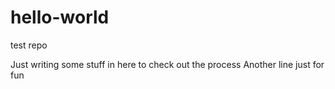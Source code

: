 # hello-world
test repo

Just writing some stuff in here to check out the process
Another line just for fun
